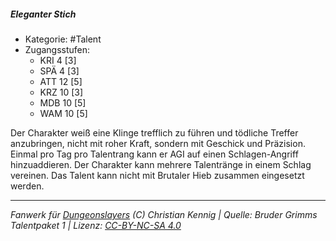 <!---
Dies ist ein Fanwerk für DUNGEONSLAYERS (C) von Christian Kennig

Quellen:      [Bruder Grimms Talentpaket 1](https://www.f-space.de/ds4/downloads.html)
              [Talentbeschreibungen](https://www.f-space.de/ds4/tools-talentcards.html)
License:      [CC-BY-NC-SA 4.0](https://creativecommons.org/licenses/by-nc-sa/4.0/deed.de)
Richtlinien:  [Fanwerkrichtlinien](https://www.dungeonslayers.net/fanwerk-richtlinien/)
Autor:        Zauberlehrling
-->

  
##### Eleganter Stich  
- Kategorie: #Talent  
- Zugangsstufen:  
  - KRI 4 [3]  
  - SPÄ 4 [3]  
  - ATT 12 [5]  
  - KRZ 10 [3]  
  - MDB 10 [5]  
  - WAM 10 [5]  

Der Charakter weiß eine Klinge trefflich zu führen und tödliche Treffer anzubringen, nicht mit roher Kraft, sondern mit Geschick und Präzision. Einmal pro Tag pro Talentrang kann er AGI auf einen Schlagen-Angriff hinzuaddieren. Der Charakter kann mehrere Talentränge in einem Schlag vereinen. Das Talent kann nicht mit Brutaler Hieb zusammen eingesetzt werden.


___  
*Fanwerk für [Dungeonslayers](https://www.dungeonslayers.net/) (C) Christian Kennig | Quelle: Bruder Grimms Talentpaket 1 | Lizenz: [CC-BY-NC-SA 4.0](https://creativecommons.org/licenses/by-nc-sa/4.0/deed.de)*  